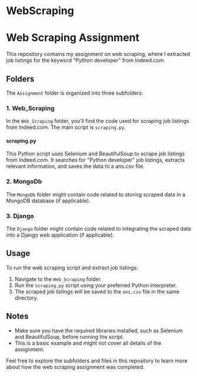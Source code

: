 # WebScraping
# Web Scraping Assignment

This repository contains my assignment on web scraping, where I extracted job listings for the keyword "Python developer" from Indeed.com.

## Folders

The `Assignment` folder is organized into three subfolders:

### 1. Web_Scraping

In the `Web_Scraping` folder, you'll find the code used for scraping job listings from Indeed.com. The main script is `scraping.py`.

#### scraping.py

This Python script uses Selenium and BeautifulSoup to scrape job listings from Indeed.com. It searches for "Python developer" job listings, extracts relevant information, and saves the data to a ans.csv file.

### 2. MongoDb

The `MongoDb` folder might contain code related to storing scraped data in a MongoDB database (if applicable).

### 3. Django

The `Django` folder might contain code related to integrating the scraped data into a Django web application (if applicable).

## Usage

To run the web scraping script and extract job listings:

1. Navigate to the `Web_Scraping` folder.
2. Run the `scraping.py` script using your preferred Python interpreter.
3. The scraped job listings will be saved to the `ans.csv` file in the same directory.

## Notes

- Make sure you have the required libraries installed, such as Selenium and BeautifulSoup, before running the script.
- This is a basic example and might not cover all details of the assignment.

Feel free to explore the subfolders and files in this repository to learn more about how the web scraping assignment was completed.

